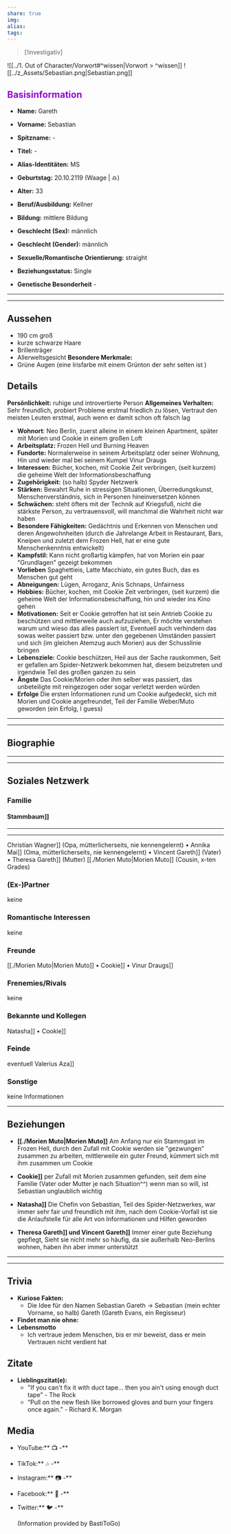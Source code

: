 ```yaml
---
share: true
img: 
alias: 
tags: 
---
```


> [!investigativ]

![[../1. Out of Character/Vorwort#^wissen|Vorwort > ^wissen]]
![[../z_Assets/Sebastian.png|Sebastian.png]]
## <font color="#9400D3"> Basisinformation</font>
- **Name:**  Gareth
- **Vorname:** Sebastian
- **Spitzname:** - 
- **Titel:** - 
- **Alias-Identitäten:** MS 

- **Geburtstag:**  20.10.2119 (Waage | ♎)
- **Alter:**  33
- **Beruf/Ausbildung:** Kellner
- **Bildung:**  mittlere Bildung
- **Geschlecht (Sex):**  männlich
- **Geschlecht (Gender):** männlich
- **Sexuelle/Romantische Orientierung:** straight
- **Beziehungsstatus:**  Single
- **Genetische Besonderheit** - 
---
---
## Aussehen
- 190 cm groß
- kurze schwarze Haare
- Brillenträger
- Allerweltsgesicht
**Besondere Merkmale:** 
- Grüne Augen (eine Irisfarbe mit einem Grünton der sehr selten ist )

## Details
**Persönlichkeit:** ruhige und introvertierte Person
**Allgemeines Verhalten:** Sehr freundlich, probiert Probleme erstmal friedlich zu lösen, Vertraut den meisten Leuten erstmal, auch wenn er damit schon oft falsch lag
- **Wohnort**: Neo Berlin, zuerst alleine in einem kleinen Apartment, später mit Morien und Cookie in einem großen Loft
- **Arbeitsplatz:** Frozen Hell und Burning Heaven
- **Fundorte:** Normalerweise in seinem Arbeitsplatz oder seiner Wohnung, Hin und wieder mal bei seinem Kumpel Vinur Draugs
- **Interessen:** Bücher, kochen, mit Cookie Zeit verbringen, (seit kurzem) die geheime Welt der Informationsbeschaffung
- **Zugehörigkeit:** (so halb) Spyder Netzwerk
- **Stärken:** Bewahrt Ruhe in stressigen Situationen, Überredungskunst, Menschenverständnis, sich in Personen hineinversetzen können
- **Schwächen:** steht öfters mit der Technik auf Kriegsfuß, nicht die stärkste Person, zu vertrauensvoll, will manchmal die Wahrheit nicht war haben
- **Besondere Fähigkeiten:** Gedächtnis und Erkennen von Menschen und deren Angewohnheiten (durch die Jahrelange Arbeit in Restaurant, Bars, Kneipen und zuletzt dem Frozen Hell, hat er eine gute Menschenkenntnis entwickelt)
- **Kampfstil:** Kann nicht großartig kämpfen, hat von Morien ein paar "Grundlagen" gezeigt bekommen
- **Vorlieben** Spaghettieis, Latte Macchiato, ein gutes Buch, das es Menschen gut geht
- **Abneigungen:** Lügen, Arroganz, Anis Schnaps, Unfairness
- **Hobbies:** Bücher, kochen, mit Cookie Zeit verbringen, (seit kurzem) die geheime Welt der Informationsbeschaffung, hin und wieder ins Kino gehen
- **Motivationen:** Seit er Cookie getroffen hat ist sein Antrieb Cookie zu beschützen und mittlerweile auch aufzuziehen, Er möchte verstehen warum und wieso das alles passiert ist, Eventuell auch verhindern das sowas weiter passiert bzw. unter den gegebenen Umständen passiert und sich (im gleichen Atemzug auch Morien) aus der Schusslinie bringen
- **Lebensziele:** Cookie beschützen, Heil aus der Sache rauskommen, Seit er gefallen am Spider-Netzwerk bekommen hat, diesem beizutreten und irgendwie Teil des großen ganzen zu sein
- **Ängste** Das Cookie/Morien oder ihm selber was passiert, das unbeteiligte mit reingezogen oder sogar verletzt werden würden
- **Erfolge** Die ersten Informationen rund um Cookie aufgedeckt, sich mit Morien und Cookie angefreundet, Teil der Familie Weber/Muto geworden (ein Erfolg, I guess)
---
---
## Biographie
---
---
## Soziales Netzwerk
### Familie
#### Stammbaum]]
---
---
Christian Wagner]] (Opa, mütterlicherseits, nie kennengelernt) • Annika Mai]] (Oma, mütterlicherseits, nie kennengelernt) • Vincent Gareth]] (Vater)  • 
Theresa Gareth]] (Mutter)
[[./Morien Muto|Morien Muto]] (Cousin, x-ten Grades)
### (Ex-)Partner
keine 
### Romantische Interessen
keine
### Freunde
[[./Morien Muto|Morien Muto]] • Cookie]] • Vinur Draugs]]
### Frenemies/Rivals
keine 
### Bekannte und Kollegen
Natasha]] • Cookie]] 
### Feinde
eventuell Valerius Aza]]
### Sonstige
keine Informationen

---
## Beziehungen
 - **[[./Morien Muto|Morien Muto]]** 
 Am Anfang nur ein Stammgast im Frozen Hell, durch den Zufall mit Cookie werden sie "gezwungen" zusammen zu arbeiten, mittlerweile ein guter Freund, kümmert sich mit ihm zusammen um Cookie

- **Cookie]]**
per Zufall mit Morien zusammen gefunden, seit dem eine Familie (Vater oder Mutter je nach Situation^^) wenn man so will, ist Sebastian unglaublich wichtig

- **Natasha]]**
Die Chefin von Sebastian, Teil des Spider-Netzwerkes, war immer sehr fair und freundlich mit ihm, nach dem Cookie-Vorfall ist sie die Anlaufstelle für alle Art von Informationen und Hilfen geworden

- **Theresa Gareth]] und Vincent Gareth]]**
Immer einer gute Beziehung gepflegt, Sieht sie nicht mehr so häufig, da sie außerhalb Neo-Berlins wohnen, haben ihn aber immer unterstützt
---
---
## Trivia
- **Kuriose Fakten:**
	- Die Idee für den Namen Sebastian Gareth -> Sebastian (mein echter Vorname, so halb) Gareth (Gareth Evans, ein Regisseur) 
- **Findet man nie ohne:**
- **Lebensmotto**
	- Ich vertraue jedem Menschen, bis er mir beweist, dass er mein Vertrauen nicht verdient hat
## Zitate
- **Lieblingszitat(e):**
	- "If you can't fix it with duct tape... then you ain't using enough duct tape" - The Rock
	- “Pull on the new flesh like borrowed gloves and burn your fingers once again.” - Richard K. Morgan
## Media
- YouTube:** 📺 -**
- TikTok:** 🎶 -**
- Instagram:** 📷 -**
- Facebook:** 📘 -**
- Twitter:** 🐦 -**
  
  
  (Information provided by BastiToGo)